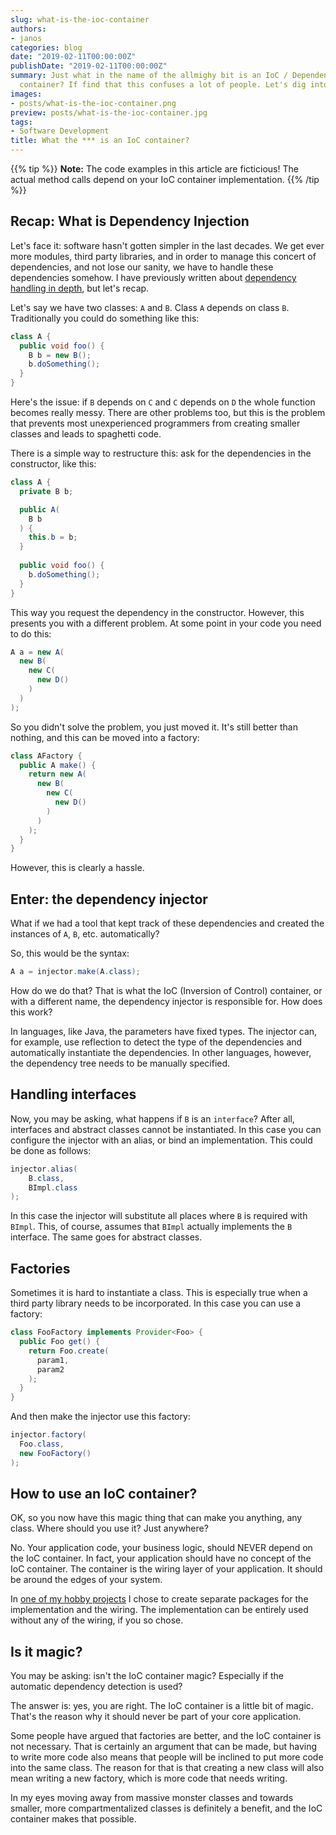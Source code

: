 ```yaml
---
slug: what-is-the-ioc-container
authors:
- janos
categories: blog
date: "2019-02-11T00:00:00Z"
publishDate: "2019-02-11T00:00:00Z"
summary: Just what in the name of the allmighy bit is an IoC / Dependency Injection
  container? If find that this confuses a lot of people. Let's dig into it.
images:
- posts/what-is-the-ioc-container.png
preview: posts/what-is-the-ioc-container.jpg
tags:
- Software Development
title: What the *** is an IoC container?
---
```


{{% tip %}}
**Note:** The code examples in this article are ficticious! The actual method calls depend on your IoC container
implementation.
{{% /tip %}}

## Recap: What is Dependency Injection

Let's face it: software hasn't gotten simpler in the last decades. We get ever more modules, third party libraries, and
in order to manage this concert of dependencies, and not lose our sanity, we have to handle these dependencies somehow.
I have previously written about [dependency handling in depth](/blog/clean-code-dependencies), but let's recap.

Let's say we have two classes: `A` and `B`. Class `A` depends on class `B`. Traditionally you could do something like this:

```java
class A {
  public void foo() {
    B b = new B();
    b.doSomething();
  }
}
```

Here's the issue: if `B` depends on `C` and `C` depends on `D` the whole function becomes really messy. There are other
problems too, but this is the problem that prevents most unexperienced programmers from creating smaller classes and 
leads to spaghetti code.

There is a simple way to restructure this: ask for the dependencies in the constructor, like this:

```java
class A {
  private B b;

  public A(
    B b
  ) {
    this.b = b;
  }
  
  public void foo() {
    b.doSomething();
  }
}
```

This way you request the dependency in the constructor. However, this presents you with a different problem. At some
point in your code you need to do this:

```java
A a = new A(
  new B(
    new C(
      new D()
    )
  )
);
```

So you didn't solve the problem, you just moved it. It's still better than nothing, and this can be moved into a
factory:

```java
class AFactory {
  public A make() {
    return new A(
      new B(
        new C(
          new D()
        )
      )
    );
  }
}
```

However, this is clearly a hassle.

## Enter: the dependency injector

What if we had a tool that kept track of these dependencies and created the instances of `A`, `B`, etc. automatically?

So, this would be the syntax:

```java
A a = injector.make(A.class);
```

How do we do that? That is what the IoC (Inversion of Control) container, or with a different name, the dependency
injector is responsible for. How does this work?

In languages, like Java, the parameters have fixed types. The injector can, for example, use reflection to detect the
type of the dependencies and automatically instantiate the dependencies. In other languages, however, the dependency
tree needs to be manually specified.

## Handling interfaces

Now, you may be asking, what happens if `B` is an `interface`? After all, interfaces and abstract classes cannot be
instantiated. In this case you can configure the injector with an alias, or bind an implementation. This could be done
as follows:

```java
injector.alias(
    B.class,
    BImpl.class
);
```

In this case the injector will substitute all places where `B` is required with `BImpl`. This, of course, assumes that
`BImpl` actually implements the `B` interface. The same goes for abstract classes.

## Factories

Sometimes it is hard to instantiate a class. This is especially true when a third party library needs to be 
incorporated. In this case you can use a factory:

```java
class FooFactory implements Provider<Foo> {
  public Foo get() {
    return Foo.create(
      param1,
      param2
    );
  }
}
```

And then make the injector use this factory:

```java
injector.factory(
  Foo.class,
  new FooFactory()
);
```

## How to use an IoC container?

OK, so you now have this magic thing that can make you anything, any class. Where should you use it? Just anywhere?

No. Your application code, your business logic, should NEVER depend on the IoC container. In fact, your application
should have no concept of the IoC container. The container is the wiring layer of your application. It should be
around the edges of your system.

In [one of my hobby projects](https://github.com/opsbears/webcomponents) I chose to create separate packages for the
implementation and the wiring. The implementation can be entirely used without any of the wiring, if you so chose.  

## Is it magic?

You may be asking: isn't the IoC container magic? Especially if the automatic dependency detection is used?

The answer is: yes, you are right. The IoC container is a little bit of magic. That's the reason why it should never
be part of your core application.

Some people have argued that factories are better, and the IoC container is not necessary. That is certainly an argument
that can be made, but having to write more code also means that people will be inclined to put more code into the same
class. The reason for that is that creating a new class will also mean writing a new factory, which is more code that 
needs writing.

In my eyes moving away from massive monster classes and towards smaller, more compartmentalized classes is definitely
a benefit, and the IoC container makes that possible.